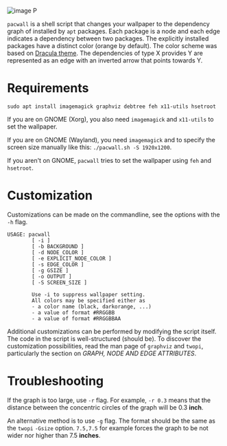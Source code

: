 ![image](screenshot.png)
P

`pacwall` is a shell script that changes your wallpaper to the
dependency graph of installed by `apt` packages. Each package is a
node and each edge indicates a dependency between two packages. The
explicitly installed packages have a distinct color (orange by default).
The color scheme was based on [Dracula theme](https://github.com/dracula/dracula-theme).
The dependencies of type X provides Y are represented as an edge with an inverted arrow that points towards Y.

Requirements
============

``` {.sourceCode .bash}
sudo apt install imagemagick graphviz debtree feh x11-utils hsetroot
```

If you are on GNOME (Xorg), you also need ``imagemagick`` and ``x11-utils`` to set the wallpaper.

If you are on GNOME (Wayland), you need ``imagemagick`` and to specify the screen size manually like this: ``./pacwall.sh -S 1920x1200``.

If you aren't on GNOME, ``pacwall`` tries to set the wallpaper using ``feh`` and ``hsetroot``.

Customization
=============

Customizations can be made on the commandline, see the options with the
`-h` flag.

``` {.sourceCode .bash}
USAGE: pacwall
        [ -i ]
        [ -b BACKGROUND ]
        [ -d NODE_COLOR ]
        [ -e EXPLICIT_NODE_COLOR ]
        [ -s EDGE_COLOR ]
        [ -g GSIZE ]
        [ -o OUTPUT ]
        [ -S SCREEN_SIZE ]
```
            Use -i to suppress wallpaper setting.
            All colors may be specified either as
            - a color name (black, darkorange, ...)
            - a value of format #RRGGBB
            - a value of format #RRGGBBAA

Additional customizations can be performed by modifying the script
itself. The code in the script is well-structured (should be). To
discover the customization possibilities, read the man page of
`graphviz` and `twopi`, particularly the section on *GRAPH, NODE AND
EDGE ATTRIBUTES*.

Troubleshooting
===============

If the graph is too large, use ``-r`` flag. For example, ``-r 0.3`` means that the distance between the concentric circles of the graph will be 0.3 **inch**.

An alternative method is to use ``-g`` flag. The format should be the same as the ``twopi`` ``-Gsize`` option. ``7.5,7.5`` for example forces the graph to be not wider nor higher than 7.5 **inches**.

